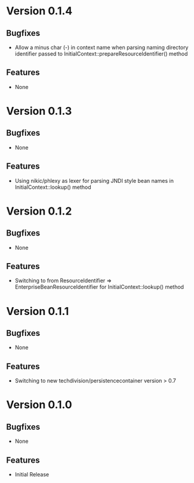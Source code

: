 # Version 0.1.4

## Bugfixes

* Allow a minus char (-) in context name when parsing naming directory identifier passed to InitialContext::prepareResourceIdentifier() method

## Features

* None

# Version 0.1.3

## Bugfixes

* None

## Features

* Using nikic/phlexy as lexer for parsing JNDI style bean names in InitialContext::lookup() method

# Version 0.1.2

## Bugfixes

* None

## Features

* Switching to from ResourceIdentifier => EnterpriseBeanResourceIdentifier for InitialContext::lookup() method

# Version 0.1.1

## Bugfixes

* None

## Features

* Switching to new techdivision/persistencecontainer version > 0.7

# Version 0.1.0

## Bugfixes

* None

## Features

* Initial Release